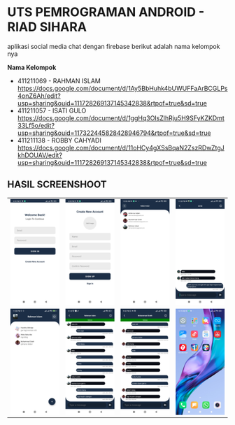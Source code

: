 # UTS PEMROGRAMAN ANDROID - RIAD SIHARA
aplikasi social media chat dengan firebase berikut adalah nama kelompok nya

<b>Nama Kelompok</b>
<ul>
  <li>411211069 - RAHMAN ISLAM
  <a href="https://docs.google.com/document/d/1Ay5BbHuhk4bUWUFFaArBCGLPs4onZ6Ah/edit?usp=sharing&ouid=111728269137145342838&rtpof=true&sd=true">
  https://docs.google.com/document/d/1Ay5BbHuhk4bUWUFFaArBCGLPs4onZ6Ah/edit?usp=sharing&ouid=111728269137145342838&rtpof=true&sd=true
  </a>
  </li>
  <li>411211057 - ISATI GULO
  <a href="https://docs.google.com/document/d/1ggHq3OIsZlhRju5H9SFyKZKDmt33Lf5o/edit?usp=sharing&ouid=117322445828428946794&rtpof=true&sd=true">
  https://docs.google.com/document/d/1ggHq3OIsZlhRju5H9SFyKZKDmt33Lf5o/edit?usp=sharing&ouid=117322445828428946794&rtpof=true&sd=true
  </a>
  </li>
  <li>411211138 - ROBBY CAHYADI
  <a href="https://docs.google.com/document/d/11oHCy4gXSsBqaN2ZszRDwZtgJkhDOUAV/edit?usp=sharing&ouid=111728269137145342838&rtpof=true&sd=true">
  https://docs.google.com/document/d/11oHCy4gXSsBqaN2ZszRDwZtgJkhDOUAV/edit?usp=sharing&ouid=111728269137145342838&rtpof=true&sd=true
  </a>
  </li>
</ul>
    


## HASIL SCREENSHOOT
<center>
  <table>
    <tr>
      <td><img src="sign-in.jpg" /></td>
      <td><img src="sign-up.jpg" /></td>
      <td><img src="select-user.jpg" /></td>
      <td><img src="chat.jpg" /></td>
    </tr>
    <tr>
      <td><img src="percakapan-terakhir.jpg" /></td>
      <td><img src="layar-chat-1.jpg" /></td>
      <td><img src="layar-chat-2.jpg" /></td>
      <td><img src="tampilan_luar_aplikasi.jpg" /></td>
    </tr>
  </table>
</center>
